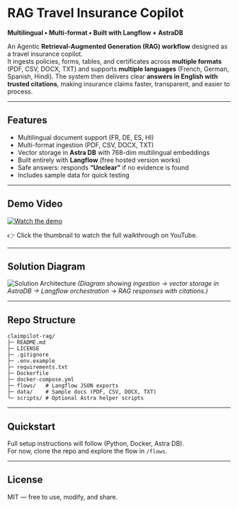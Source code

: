 # RAG Travel Insurance Copilot  

**Multilingual • Multi-format • Built with Langflow + AstraDB**  

An Agentic **Retrieval-Augmented Generation (RAG) workflow** designed as a travel insurance copilot.  
It ingests policies, forms, tables, and certificates across **multiple formats** (PDF, CSV, DOCX, TXT) and supports **multiple languages** (French, German, Spanish, Hindi). The system then delivers clear **answers in English with trusted citations**, making insurance claims faster, transparent, and easier to process.  

---

## Features
- Multilingual document support (FR, DE, ES, HI)
- Multi-format ingestion (PDF, CSV, DOCX, TXT)
- Vector storage in **Astra DB** with 768-dim multilingual embeddings
- Built entirely with **Langflow** (free hosted version works)
- Safe answers: responds **“Unclear”** if no evidence is found
- Includes sample data for quick testing

---

## Demo Video
[![Watch the demo](https://img.youtube.com/vi/Fd3-hpZlfPA/hqdefault.jpg)](https://youtu.be/Fd3-hpZlfPA)

👉 Click the thumbnail to watch the full walkthrough on YouTube.

---

## Solution Diagram
![Solution Architecture](https://drive.google.com/uc?id=1s7pSAG5zpezN0FSWHz6pYUkHmrwSFKko)
*(Diagram showing ingestion → vector storage in AstraDB → Langflow orchestration → RAG responses with citations.)*

---

## Repo Structure
```
claimpilot-rag/
├─ README.md
├─ LICENSE
├─ .gitignore
├─ .env.example
├─ requirements.txt
├─ Dockerfile
├─ docker-compose.yml
├─ flows/   # Langflow JSON exports
├─ data/    # Sample docs (PDF, CSV, DOCX, TXT)
└─ scripts/ # Optional Astra helper scripts
```

---

## Quickstart
Full setup instructions will follow (Python, Docker, Astra DB).  
For now, clone the repo and explore the flow in `/flows`.

---

## License
MIT — free to use, modify, and share.
